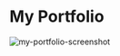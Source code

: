 # My Portfolio

![my-portfolio-screenshot](https://github.com/user-attachments/assets/d8a9a629-6b98-4294-99e7-4fd2203978c2)
